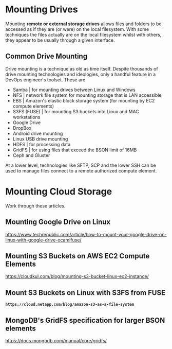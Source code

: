 

# Mounting Drives

Mounting **remote or external storage drives** allows files and folders to be accessed as if they are (or were) on the local filesystem. With some techniques the files actually are on the local filesystem whilst with others, they appear to be usually through a given interface.

## Common Drive Mounting

Drive mounting is a technique as old as time itself. Despite thousands of drive mounting technologies and ideologies, only a handful feature in a DevOps engineer's toolset. These are

- Samba | for mounting drives between Linux and Windows
- NFS | network file system for mounting storage that is LAN accessible
- EBS | Amazon's elastic block storage system (for mounting by EC2 compute elements)
- S3FS (FUSE) | for mounting S3 buckets into Linux and MAC workstations
- Google Drive
- DropBox
- Android drive mounting
- Linux USB drive mounting
- HDFS | for processing data
- GridFS | for using files that exceed the BSON limit of 16MB
- Ceph and Gluster

At a lower level, technologies like SFTP, SCP and the lower SSH can be used to manage files connect to a remote authorized compute element.

# Mounting Cloud Storage

Work through these articles.

## Mounting Google Drive on Linux
https://www.techrepublic.com/article/how-to-mount-your-google-drive-on-linux-with-google-drive-ocamlfuse/

## Mounting S3 Buckets on AWS EC2 Compute Elements
https://cloudkul.com/blog/mounting-s3-bucket-linux-ec2-instance/

## Mount S3 Buckets on Linux with S3FS from FUSE
**`https://cloud.netapp.com/blog/amazon-s3-as-a-file-system`**

## MongoDB's GridFS specification for larger BSON elements
https://docs.mongodb.com/manual/core/gridfs/

